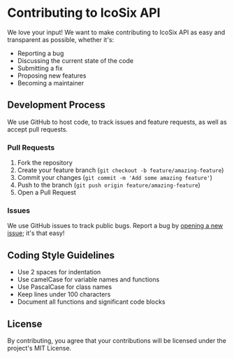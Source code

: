 # Contributing to IcoSix API

We love your input! We want to make contributing to IcoSix API as easy and transparent as possible, whether it's:

- Reporting a bug
- Discussing the current state of the code
- Submitting a fix
- Proposing new features
- Becoming a maintainer

## Development Process

We use GitHub to host code, to track issues and feature requests, as well as accept pull requests.

### Pull Requests

1. Fork the repository
2. Create your feature branch (`git checkout -b feature/amazing-feature`)
3. Commit your changes (`git commit -m 'Add some amazing feature'`)
4. Push to the branch (`git push origin feature/amazing-feature`)
5. Open a Pull Request

### Issues

We use GitHub issues to track public bugs. Report a bug by [opening a new issue](https://github.com/IcoSix/graphics); it's that easy!

## Coding Style Guidelines

- Use 2 spaces for indentation
- Use camelCase for variable names and functions
- Use PascalCase for class names
- Keep lines under 100 characters
- Document all functions and significant code blocks

## License

By contributing, you agree that your contributions will be licensed under the project's MIT License. 
